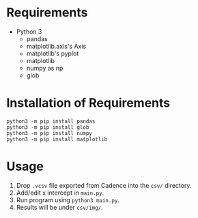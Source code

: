 # Requirements
- Python 3
    -  pandas 
    -  matplotlib.axis's Axis  
    -  matplotlib's pyplot
    -  matplotlib
    -  numpy as np
    -  glob

# Installation of Requirements
`python3 -m pip install pandas`\
`python3 -m pip install glob`\
`python3 -m pip install numpy`\
`python3 -m pip install matplotlib`

# Usage
1. Drop `.vcsv` file exported from Cadence into the `csv/` directory.
2. Add/edit x intercept in `main.py`.
3. Run program using `python3 main.py`.
4. Results will be under `csv/img/`.
